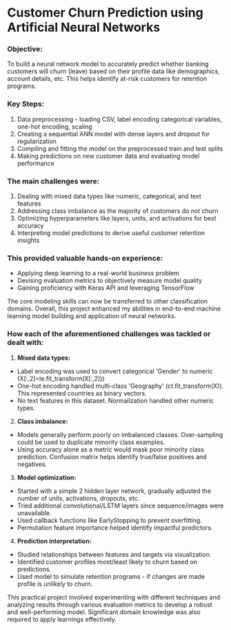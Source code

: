 # Customer Churn Prediction using Artificial Neural Networks 

### Objective:
To build a neural network model to accurately predict whether banking customers will churn (leave) based on their profile data like demographics, account details, etc. This helps identify at-risk customers for retention programs.

### Key Steps:

1. Data preprocessing - loading CSV, label encoding categorical variables, one-hot encoding, scaling  
2. Creating a sequential ANN model with dense layers and dropout for regularization
3. Compiling and fitting the model on the preprocessed train and test splits
4. Making predictions on new customer data and evaluating model performance 

### The main challenges were:

1. Dealing with mixed data types like numeric, categorical, and text features 
2. Addressing class imbalance as the majority of customers do not churn
3. Optimizing hyperparameters like layers, units, and activations for best accuracy
4. Interpreting model predictions to derive useful customer retention insights

### This provided valuable hands-on experience:
- Applying deep learning to a real-world business problem  
- Devising evaluation metrics to objectively measure model quality
- Gaining proficiency with Keras API and leveraging TensorFlow

The core modeling skills can now be transferred to other classification domains. Overall, this project enhanced my abilities in end-to-end machine learning model building and application of neural networks.

### How each of the aforementioned challenges was tackled or dealt with:

1. **Mixed data types:**
- Label encoding was used to convert categorical 'Gender' to numeric (X[:,2]=le.fit_transform(X[:,2]))
- One-hot encoding handled multi-class 'Geography' (ct.fit_transform(X)). This represented countries as binary vectors.
- No text features in this dataset. Normalization handled other numeric types.

2. **Class imbalance:** 
- Models generally perform poorly on imbalanced classes. Over-sampling could be used to duplicate minority class examples.
- Using accuracy alone as a metric would mask poor minority class prediction. Confusion matrix helps identify true/false positives and negatives.

3. **Model optimization:**
- Started with a simple 2 hidden layer network, gradually adjusted the number of units, activations, dropouts, etc.  
- Tried additional convolutional/LSTM layers since sequence/images were unavailable.
- Used callback functions like EarlyStopping to prevent overfitting.
- Permutation feature importance helped identify impactful predictors.

4. **Prediction interpretation:**  
- Studied relationships between features and targets via visualization.  
- Identified customer profiles most/least likely to churn based on predictions.
- Used model to simulate retention programs - if changes are made profile is unlikely to churn.

This practical project involved experimenting with different techniques and analyzing results through various evaluation metrics to develop a robust and well-performing model. Significant domain knowledge was also required to apply learnings effectively.

